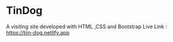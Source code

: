 # TinDog
A visiting site developed with HTML ,CSS and Bootstrap
Live Link : https://tiin-dog.netlify.app
